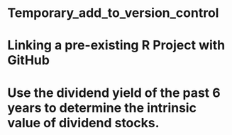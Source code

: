 # Temporary_add_to_version_control

# Linking a pre-existing R Project with GitHub

# Use the dividend yield of the past 6 years to determine the intrinsic value of dividend stocks.

